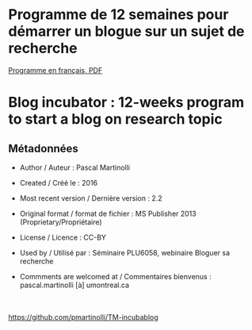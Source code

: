 # Programme de 12 semaines pour démarrer un blogue sur un sujet de recherche

[Programme en français, PDF](https://github.com/pmartinolli/TM-incubablog/blob/master/files/TM-incubablog-v2.2.fr.pdf)


# Blog incubator : 12-weeks program to start a blog on research topic


## Métadonnées

* Author / Auteur : Pascal Martinolli

* Created / Créé le : 2016

* Most recent version / Dernière version : 2.2

* Original format / format de fichier : MS Publisher 2013 (Proprietary/Propriétaire)

* License / Licence : CC-BY

* Used by / Utilisé par  : Séminaire PLU6058, webinaire Bloguer sa recherche

* Commments are welcomed at / Commentaires bienvenus : pascal.martinolli [à] umontreal.ca



\
\
https://github.com/pmartinolli/TM-incubablog
